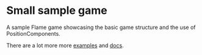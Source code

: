 # Small sample game

A sample Flame game showcasing the basic game structure and the use of PositionComponents.

There are a lot more more [examples](../docs/examples) and [docs](../docs).
